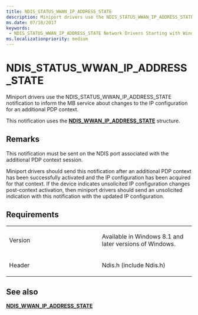 ```yaml
---
title: NDIS_STATUS_WWAN_IP_ADDRESS_STATE
description: Miniport drivers use the NDIS_STATUS_WWAN_IP_ADDRESS_STATE notification to inform the MB service about changes to the IP configuration for an additional PDP context.
ms.date: 07/18/2017
keywords:
 - NDIS_STATUS_WWAN_IP_ADDRESS_STATE Network Drivers Starting with Windows Vista
ms.localizationpriority: medium
---
```


# NDIS\_STATUS\_WWAN\_IP\_ADDRESS\_STATE


Miniport drivers use the NDIS\_STATUS\_WWAN\_IP\_ADDRESS\_STATE notification to inform the MB service about changes to the IP configuration for an additional PDP context.

This notification uses the [**NDIS\_WWAN\_IP\_ADDRESS\_STATE**](/windows-hardware/drivers/ddi/ndiswwan/ns-ndiswwan-_ndis_wwan_ip_address_state) structure.

Remarks
-------

This notification must be sent on the NDIS port associated with the additional PDP context session.

Miniport drivers should send this notification after an additional PDP context has been successfully activated and the IP configuration has been acquired for that context. If the device indicates unsolicited IP configuration changes post-context activation, then miniport drivers should send an unsolicited indication with this notification with the updated IP configuration.

Requirements
------------

<table>
<colgroup>
<col width="50%" />
<col width="50%" />
</colgroup>
<tbody>
<tr class="odd">
<td><p>Version</p></td>
<td><p>Available in Windows 8.1 and later versions of Windows.</p></td>
</tr>
<tr class="even">
<td><p>Header</p></td>
<td>Ndis.h (include Ndis.h)</td>
</tr>
</tbody>
</table>

## See also


[**NDIS\_WWAN\_IP\_ADDRESS\_STATE**](/windows-hardware/drivers/ddi/ndiswwan/ns-ndiswwan-_ndis_wwan_ip_address_state)

 

